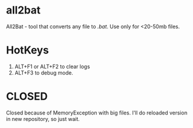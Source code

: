 # all2bat
All2Bat - tool that converts any file to *.bat*. Use only for <20-50mb files.
# HotKeys
1. ALT+F1 or ALT+F2 to clear logs
2. ALT+F3 to debug mode.
# CLOSED
Closed because of MemoryException with big files. I'll do reloaded version in new repository, so just wait.
